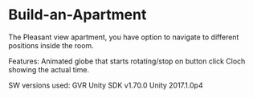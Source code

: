 # Build-an-Apartment
The Pleasant view apartment, you have option to navigate to different positions inside the room.

Features:
	Animated globe that starts rotating/stop on button click
Cloch showing the actual time.


SW versions used:
GVR Unity SDK v1.70.0
Unity 2017.1.0p4	
	


